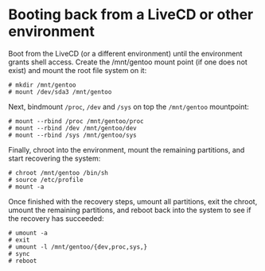 # Booting back from a LiveCD or other environment
Boot from the LiveCD (or a different environment) until the environment grants shell access.
Create the /mnt/gentoo mount point (if one does not exist) and mount the root file system on it:
```
# mkdir /mnt/gentoo
# mount /dev/sda3 /mnt/gentoo
```
Next, bindmount `/proc`, `/dev` and `/sys` on top the `/mnt/gentoo` mountpoint:
```
# mount --rbind /proc /mnt/gentoo/proc
# mount --rbind /dev /mnt/gentoo/dev
# mount --rbind /sys /mnt/gentoo/sys
```
Finally, chroot into the environment, mount the remaining partitions, and start recovering the system:
```
# chroot /mnt/gentoo /bin/sh
# source /etc/profile
# mount -a
```
Once finished with the recovery steps, umount all partitions, exit the chroot, umount the remaining partitions,
and reboot back into the system to see if the recovery has succeeded:
```
# umount -a
# exit
# umount -l /mnt/gentoo/{dev,proc,sys,}
# sync
# reboot
```
